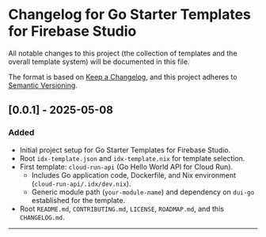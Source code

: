 # Changelog for Go Starter Templates for Firebase Studio

All notable changes to this project (the collection of templates and the overall template system) will be documented in this file.

The format is based on [Keep a Changelog](https://keepachangelog.com/en/1.0.0/),
and this project adheres to [Semantic Versioning](https://semver.org/spec/v2.0.0.html).

## [0.0.1] - 2025-05-08

### Added
- Initial project setup for Go Starter Templates for Firebase Studio.
- Root `idx-template.json` and `idx-template.nix` for template selection.
- First template: `cloud-run-api` (Go Hello World API for Cloud Run).
  - Includes Go application code, Dockerfile, and Nix environment (`cloud-run-api/.idx/dev.nix`).
  - Generic module path (`your-module-name`) and dependency on `dui-go` established for the template.
- Root `README.md`, `CONTRIBUTING.md`, `LICENSE`, `ROADMAP.md`, and this `CHANGELOG.md`.

---
<!--
Template for future releases:

## [X.Y.Z] - YYYY-MM-DD

### Added
- New template: `template-name` ([Link to template PR or subdir](./template-name/))
- Feature X for `existing-template`.

### Changed
- Improved Y in `existing-template`.
- Updated root `idx-template.json` for new options.

### Fixed
- Bug Z in `existing-template`.

### Removed
- Deprecated template `old-template-name`.

-->